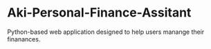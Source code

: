 # Aki-Personal-Finance-Assitant
Python-based web application designed to help users manange their finanances.
